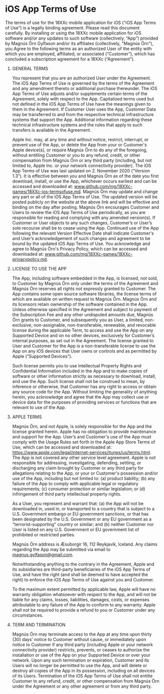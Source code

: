 # iOS App Terms of Use

The terms of use for the 18XXc mobile application for iOS (“iOS App Terms of Use”) is a legally binding agreement. Please read this document carefully. By installing or using the 18XXc mobile application for iOS software and/or any updates to such software (collectively, “App”) provided by Magnús Örn Gylfason and/or its affiliates (collectively, "Magnús Örn"), you Agree to the following terms as an authorized User of the entity with which you are employed, affiliated, or associated (“Customer”), which has concluded a subscription agreement for a 18XXc (“Agreement”).

1. GENERAL TERMS

   You represent that you are an authorized User under the Agreement. The iOS App Terms of Use is governed by the terms of the Agreement and any amendment thereto or additional purchase thereunder. The iOS App Terms of Use adjusts and/or supplements certain terms of the Agreement, solely with respect to the App. Capitalized terms used but not defined in the iOS App Terms of Use have the meanings given to them in the Agreement.
   If Customer User uses the App, Customer Data may be transferred to and from the respective technical infrastructure systems that support the App. Additional information regarding these technical infrastructure systems and the rules that apply to such transfers is available in the Agreement.

   Apple Inc. may, at any time and without notice, restrict, interrupt, or prevent use of the App, or delete the App from your or Customer's Apple device(s), or require Magnús Örn to do any of the foregoing, without entitling Customer or you to any refund, credit, or other compensation from Magnús Örn or any third party (including, but not limited to, Apple Inc. or your network connectivity provider).
   The iOS App Terms of Use was last updated on 2. November 2020 (“Version 1.3”). It is effective between you and Magnús Örn as of the date you first download, install, or use the App, whichever occurs earliest and can be accessed and downloaded at: www.github.com/mg/18XXc-games/18XXc-ios-termsofuse.md. Magnús Örn may update and change any part or all of the iOS App Terms of Use. The updated version will be posted publicly on the website at the above link and will be effective and binding on the day after posting. Magnús Örn encourages Customer and Users to review the iOS App Terms of Use periodically, as you are responsible for reading and complying with any amended version(s). If Customer or User objects to any such changes, Customer’s or User’s sole recourse shall be to cease using the App. Continued use of the App following the relevant Version Effective Date shall indicate Customer's and User’s acknowledgement of such changes and agreement to be bound by the updated iOS App Terms of Use. You acknowledge and agree to Magnús Örn's Privacy Policy, which can be accessed and downloaded at: www.github.com/mg/18XXc-games/18XXc-privacypolicy.md.

2. LICENSE TO USE THE APP

   The App, including software embedded in the App, is licensed, not sold, to Customer by Magnús Örn only under the terms of the Agreement and Magnús Örn reserves all rights not expressly granted to Customer. The App contains some open source software libraries, the license terms of which are available on written request to Magnús Örn. Magnús Örn and its licensors retain ownership of the software contained in the App.
   Unless otherwise specified in the Agreement and subject to payment of the Subscription Fee and any other undisputed amounts due, Magnús Örn grants to Customer, and subsequently you as User, a limited, non-exclusive, non-assignable, non-transferable, renewable, and revocable license during the applicable Term, to access and use the App on any Supported Device and on no other devices, exclusively for Customer’s internal purposes, as set out in the Agreement. The license granted to User and Customer for the App is a non-transferable license to use the App on any iOS devices that User owns or controls and as permitted by Apple (“Supported Devices”).

   Such license permits you to use Intellectual Property Rights and Confidential Information included in the App and to make copies of software or other information strictly as necessary to download, install, and use the App. Such license shall not be construed to mean, by inference or otherwise, that Customer has any right to access or obtain any source code for the App.
   Without limiting the generality of anything herein, you acknowledge and agree that the App may collect use or device data for the purposes of providing services or functions that are relevant to use of the App.

3. APPLE TERMS

   Magnús Örn, and not Apple, is solely responsible for the App and the license granted herein. Apple has no obligation to provide maintenance and support for the App. User’s and Customer's use of the App must comply with the Usage Rules set forth in the Apple App Store Terms of Use, which can be accessed and downloaded at: https://www.apple.com/legal/internet-services/itunes/us/terms.html.
   The App is not covered any other service level agreement. Apple is not responsible for addressing, investigating, defending, settling, or discharging any claim brought by Customer or any third party for allegations relating to the App, or your or Customer's possession and/or use of the App, including but not limited to: (a) product liability; (b) any failure of the App to comply with applicable legal or regulatory requirements; (c) consumer protection or similar legislation; or (d) infringement of third party intellectual property rights.

   As a User, you represent and warrant that: (a) the App will not be downloaded in, used in, or transported to a country that is subject to a U.S. Government embargo or EU government sanctions, or that has been designated by the U.S. Government or any EU government as a "terrorist-supporting" country or similar; and (b) neither Customer nor User is listed on any U.S. Government or EU government list of prohibited or restricted parties.

   Magnús Örn address is Æsuborgir 16, 112 Reykjavík, Iceland. Any claims regarding the App may be submitted via email to magnus.gylfason@gmail.com.

   Notwithstanding anything to the contrary in the Agreement, Apple and its subsidiaries are third-party beneficiaries of the iOS App Terms of Use, and have the right (and shall be deemed to have accepted the right) to enforce the iOS App Terms of Use against you and Customer.

   To the maximum extent permitted by applicable law, Apple will have no warranty obligation whatsoever with respect to the App, and will not be liable for any claims, losses, liabilities, damages, costs, or expenses attributable to any failure of the App to conform to any warranty. Apple shall not be required to provide a refund to you or Customer under any circumstances.

4. TERM AND TERMINATION

   Magnús Örn may terminate access to the App at any time upon thirty (30) days' notice to Customer without cause, or immediately upon notice to Customer if any third party (including Apple or your network connectivity provider) restricts, prevents, or ceases to authorize the installation or use of the App on your Supported Device or over your network. Upon any such termination or expiration, Customer and its Users will no longer be permitted to use the App, and will delete or destroy all copies of the App in its possession, including on all devices of its Users.
   Termination of the iOS App Terms of Use shall not entitle Customer to any refund, credit, or other compensation from Magnús Örn under the Agreement or any other agreement or from any third party.
